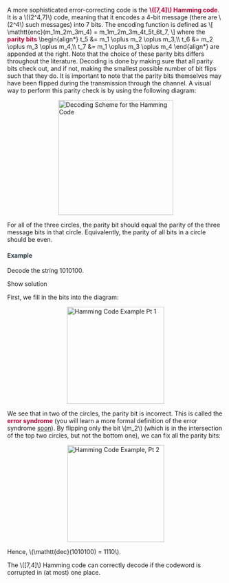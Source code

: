 <p>A more sophisticated error-correcting code is the <span style="color: #bc0031;"><strong>\([7,4]\) Hamming code</strong></span>. It is a \((2^4,7)\) code, meaning that it encodes a 4-bit message (there are \(2^4\) such messages) into 7 bits. The encoding function is defined as \[ \mathtt{enc}(m_1m_2m_3m_4) = m_1m_2m_3m_4t_5t_6t_7, \] where the <span style="color: #bc0031;"><strong>parity bits</strong></span> \begin{align*} t_5 &amp;= m_1 \oplus m_2 \oplus m_3,\\ t_6 &amp;= m_2 \oplus m_3 \oplus m_4,\\ t_7 &amp;= m_1 \oplus m_3 \oplus m_4 \end{align*} are appended at the right. Note that the choice of these parity bits differs throughout the literature. Decoding is done by making sure that all parity bits check out, and if not, making the smallest possible number of bit flips such that they do. It is important to note that the parity bits themselves may have been flipped during the transmission through the channel. A visual way to perform this parity check is by using the following diagram:</p>
<p><img style="display: block; margin-left: auto; margin-right: auto;" src="https://canvas.uva.nl/courses/2205/files/218357/preview?verifier=AUsUca6sIpRBhLxAXCuLRKLWK3OTECcfIvSSCC18" alt="Decoding Scheme for the Hamming Code" width="267" height="267" data-api-endpoint="https://canvas.uva.nl/api/v1/courses/2205/files/218357" data-api-returntype="File"></p>
<p>For all of the three circles, the parity bit should equal the parity of the three message bits in that circle. Equivalently, the parity of all bits in a circle should be even.</p>
<div class="content-box pad-box-mini border border-trbl border-round">
<h4 style="color: #2d3b45;"><strong>Example</strong></h4>
Decode the string 1010100.
<p><span class="element_toggler" role="button" aria-controls="group1" aria-label="Toggler" aria-expanded="false"><span class="Button">Show solution</span></span></p>
<div id="group1" style="">
<div class="content-box">First, we fill in the bits into the diagram:
<p><img style="display: block; margin-left: auto; margin-right: auto;" src="https://canvas.uva.nl/courses/2205/files/218358/preview?verifier=SLtBLtmvpOjyWa7ue1f939S3obA5XWYyXp0kn5Bg" alt="Hamming Code Example Pt 1" width="226" height="225" data-api-endpoint="https://canvas.uva.nl/api/v1/courses/2205/files/218358" data-api-returntype="File"></p>
We see that in two of the circles, the parity bit is incorrect. This is called the <span style="color: #bc0031;"><strong>error syndrome</strong></span> (you will learn a more formal definition of the error syndrome <a title="Generalization: Linear Codes" href="https://canvas.uva.nl/courses/2205/pages/generalization-linear-codes" data-api-endpoint="https://canvas.uva.nl/api/v1/courses/2205/pages/generalization-linear-codes" data-api-returntype="Page">soon</a>). By flipping only the bit \(m_2\) (which is in the intersection of the top two circles, but not the bottom one), we can fix all the parity bits:
<p><img style="display: block; margin-left: auto; margin-right: auto;" src="https://canvas.uva.nl/courses/2205/files/218359/preview?verifier=YXuaoY9Ky99RwuCVwy3L81farWJoGSRdy5AGXLjo" alt="Hamming Code Example, Pt 2" width="225" height="225" data-api-endpoint="https://canvas.uva.nl/api/v1/courses/2205/files/218359" data-api-returntype="File"></p>
Hence, \(\mathtt{dec}(1010100) = 1110\).</div>
</div>
</div>
<p>The \([7,4]\) Hamming code can correctly decode if the codeword is corrupted in (at most) one place.</p>